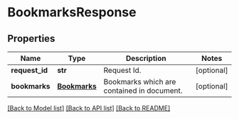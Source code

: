 # BookmarksResponse

## Properties
Name | Type | Description | Notes
------------ | ------------- | ------------- | -------------
**request_id** | **str** | Request Id. | [optional] 
**bookmarks** | [**Bookmarks**](Bookmarks.md) | Bookmarks which are contained in document. | [optional] 

[[Back to Model list]](../README.md#documentation-for-models) [[Back to API list]](../README.md#documentation-for-api-endpoints) [[Back to README]](../README.md)


